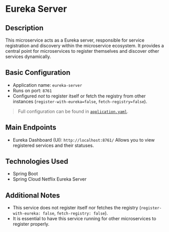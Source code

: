 # Eureka Server

## Description

This microservice acts as a Eureka server, responsible for service registration and discovery within the microservice ecosystem. It provides a central point for microservices to register themselves and discover other services dynamically.

## Basic Configuration

* Application name: `eureka-server`
* Runs on port: `8761`
* Configured *not* to register itself or fetch the registry from other instances (`register-with-eureka=false`, `fetch-registry=false`).

> Full configuration can be found in [`application.yaml`](src/main/resources/application.yaml).

## Main Endpoints

* Eureka Dashboard (UI): `http://localhost:8761/`
  Allows you to view registered services and their statuses.

## Technologies Used

* Spring Boot
* Spring Cloud Netflix Eureka Server

## Additional Notes

* This service does not register itself nor fetches the registry (`register-with-eureka: false`, `fetch-registry: false`).
* It is essential to have this service running for other microservices to register properly.
